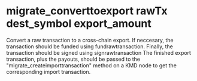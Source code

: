 # migrate_converttoexport rawTx dest_symbol export_amount

Convert a raw transaction to a cross-chain export.
If neccesary, the transaction should be funded using fundrawtransaction.
Finally, the transaction should be signed using signrawtransaction
The finished export transaction, plus the payouts, should be passed to the "migrate_createimporttransaction" method on a KMD node to get the corresponding import transaction.
```
